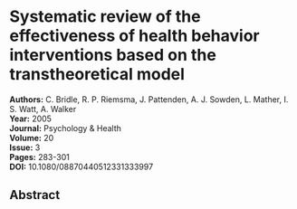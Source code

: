 # Systematic review of the effectiveness of health behavior interventions based on the transtheoretical model

**Authors:** C. Bridle, R. P. Riemsma, J. Pattenden, A. J. Sowden, L. Mather, I. S. Watt, A. Walker  
**Year:** 2005  
**Journal:** Psychology & Health  
**Volume:** 20  
**Issue:** 3  
**Pages:** 283-301  
**DOI:** 10.1080/08870440512331333997  

## Abstract


